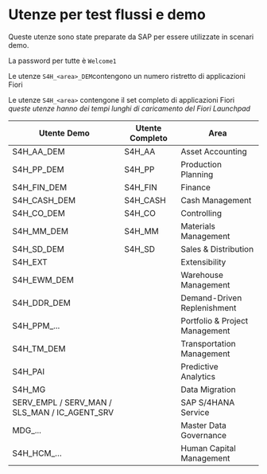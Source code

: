 # Utenze per test flussi e demo

Queste utenze sono state preparate da SAP per essere utilizzate in scenari demo.

La password per tutte è `Welcome1`

Le utenze `S4H_<area>_DEM`contengono un numero ristretto di applicazioni Fiori

Le utenze `S4H_<area>` contengone il set completo di applicazioni Fiori  
*queste utenze hanno dei tempi lunghi di caricamento del Fiori Launchpad*

|Utente Demo | Utente Completo | Area |
--|-|--
|S4H_AA_DEM | S4H_AA |Asset Accounting|
|S4H_PP_DEM | S4H_PP |Production Planning|
|S4H_FIN_DEM | S4H_FIN |Finance|   |
|S4H_CASH_DEM | S4H_CASH |Cash Management|   |
|S4H_CO_DEM | S4H_CO |Controlling|
|S4H_MM_DEM | S4H_MM |Materials Management|
|S4H_SD_DEM | S4H_SD |Sales & Distribution|
|S4H_EXT | |Extensibility|  
|S4H_EWM_DEM ||Warehouse Management|  
|S4H_DDR_DEM ||Demand-Driven Replenishment| 
|S4H_PPM_... ||Portfolio & Project Management|  
|S4H_TM_DEM ||Transportation Management|  
|S4H_PAI ||Predictive Analytics| 
|S4H_MG ||Data Migration|  
|SERV_EMPL / SERV_MAN / SLS_MAN / IC_AGENT_SRV ||SAP S/4HANA Service|  
|MDG_... ||Master Data Governance|  
|S4H_HCM_… ||Human Capital Management| 
